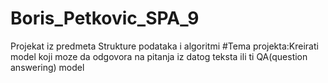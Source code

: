 # Boris_Petkovic_SPA_9
Projekat iz predmeta Strukture podataka i algoritmi
#Tema projekta:Kreirati model koji moze da odgovora na pitanja iz datog teksta ili ti QA(question answering) model

